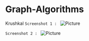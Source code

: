 # Graph-Algorithms
Krushkal
```Screenshot 1 : ``` ![Picture](./Screenshot/Screenshot1.PNG?raw=true "Graph Algorithms.")

```Screenshot 2 : ``` ![Picture](./Screenshot/Screenshot2.PNG?raw=true "Graph Algorithms.")